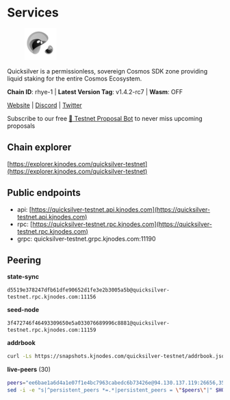# Services

<figure><img src="https://raw.githubusercontent.com/kj89/cosmos-images/main/logos/quicksilver.png" alt=""><figcaption></figcaption></figure>

Quicksilver is a permissionless, sovereign Cosmos SDK zone providing liquid staking for the entire Cosmos Ecosystem.

**Chain ID**: rhye-1 | **Latest Version Tag**: v1.4.2-rc7 | **Wasm**: OFF

[Website](https://quicksilver.zone) | [Discord](https://discord.gg/quicksilverprotocol) | [Twitter](https://twitter.com/quicksilverzone)



Subscribe to our free [🤖 Testnet Proposal Bot](https://t.me/kjnodes_testnet_proposal_bot) to never miss upcoming proposals


## Chain explorer
[https://explorer.kjnodes.com/quicksilver-testnet](https://explorer.kjnodes.com/quicksilver-testnet)

## Public endpoints

* api: [https://quicksilver-testnet.api.kjnodes.com](https://quicksilver-testnet.api.kjnodes.com)
* rpc: [https://quicksilver-testnet.rpc.kjnodes.com](https://quicksilver-testnet.rpc.kjnodes.com)
* grpc: quicksilver-testnet.grpc.kjnodes.com:11190

## Peering

**state-sync**

```text
d5519e378247dfb61dfe90652d1fe3e2b3005a5b@quicksilver-testnet.rpc.kjnodes.com:11156
```

**seed-node**

```text
3f472746f46493309650e5a033076689996c8881@quicksilver-testnet.rpc.kjnodes.com:11159
```

**addrbook**
```bash
curl -Ls https://snapshots.kjnodes.com/quicksilver-testnet/addrbook.json > $HOME/.quicksilverd/config/addrbook.json
```

**live-peers** (30)
```bash
peers="ee6bae1a6d4a1e07f1e4bc7963cabedc6b73426e@94.130.137.119:26656,3519e61e653db97f5d1c7f1bec9b0072bca4d5fe@144.76.45.59:16656,cd85e8a5ad374c3ee339d6f201a065ae9e911eb4@65.108.226.183:11156,a2aa2a6db3b240fdd093f7d8214c1cc78e212995@65.108.237.232:31656,a37474c1f254cd4b16d924327a755c914e8e7d86@65.109.30.53:26656,80a09a8ae70e893789110c7945cb8f324002bfed@88.98.195.228:16656,5c2a752c9b1952dbed075c56c600c3a79b58c395@95.214.55.232:27026,7142a4a19a87408ea6bcaf8bc2fd0265a5ccc7ad@162.55.245.219:11156,e6bf4eca6a11035c06be529cb8c3758c2c00908f@213.170.135.20:26656,8b486ec6ee6167985f6eed69817f2a04bd70bba9@65.109.61.113:22217,7283ce0d1cf4fd83fe826866a90b244d943fc434@38.242.248.195:11156,cc18d980216d658b76112fefd49cf2bf03d2d1cb@65.109.58.237:36589,532625a997a6f891405202968607f72afe004f15@202.61.225.157:26666,5a3c424c19d9ab694190a7805a2b1a146460d752@65.108.2.27:26656,e6bf55bc9f08958b7518bea455423375db78d1ef@65.108.13.176:26656,fff84f665140e8072724246aad79702edcb1ad48@65.108.75.174:28656,6d3319970389d88f5deee9720a44fb95cad01ea2@185.144.99.96:26656,debb2e9f8892606629c5a6d63a8562879868e261@65.108.99.224:56656,c152888de058c1ca92e43913b502b137b8c17c26@195.201.243.40:26636,c02431ff1a4fe66dca2d3c8ccbbd51b9977d8c54@88.208.57.200:11156,60509a87fc6c97a013de3cdeadf5fd3eab22f896@65.109.23.114:11156,386d9eac66143c386d645b13eb9906caeb3cb33a@82.100.58.116:26656,ba65c74ac5f3c56b450348dea59b4d815220aeca@142.132.151.99:15651,2a577a2f1a3c9e6fdcf19659af4ecc48f4525274@135.181.215.115:26776,676272662f2bba070a820aacc7ab7cec446526be@65.109.80.176:20656,5e83e140ae6a480ec8ac714fb71e0b509227cb9a@185.144.99.18:26656,ec9d67f7c1103afcf097c0d9e11468c32f11f0c5@65.109.144.236:32656,3e484a1e5b0e019f1c227fb1481016161825c395@213.239.215.165:11156,d5519e378247dfb61dfe90652d1fe3e2b3005a5b@65.109.68.190:11156,78283975c2bee9b95bbf9408cc974cbab7bfe8ef@65.108.231.124:37656"
sed -i -e "s|^persistent_peers *=.*|persistent_peers = \"$peers\"|" $HOME/.quicksilverd/config/config.toml
```
